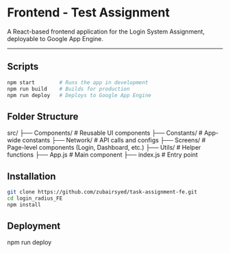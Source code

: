 # Frontend - Test Assignment

A React-based frontend application for the Login System Assignment, deployable to Google App Engine.

---

## Scripts

```bash
npm start        # Runs the app in development
npm run build    # Builds for production
npm run deploy   # Deploys to Google App Engine
```

## Folder Structure

src/
├── Components/ # Reusable UI components
├── Constants/ # App-wide constants
├── Network/ # API calls and configs
├── Screens/ # Page-level components (Login, Dashboard, etc.)
├── Utils/ # Helper functions
├── App.js # Main component
├── index.js # Entry point

## Installation

```bash
git clone https://github.com/zubairsyed/task-assignment-fe.git
cd login_radius_FE
npm install
```

## Deployment

npm run deploy

